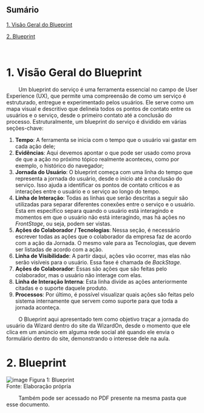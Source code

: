 ## Sumário

[1. Visão Geral do Blueprint](#c1)

[2. Blueprint](#c2)

<br>


# <a name="c1"></a>1. Visão Geral do Blueprint

&emsp;&emsp; Um blueprint do serviço é uma ferramenta essencial no campo de User Experience (UX), que permite uma compreensão de como um serviço é estruturado, entregue e experimentado pelos usuários. Ele serve como um mapa visual e descritivo que delineia todos os pontos de contato entre os usuários e o serviço, desde o primeiro contato até a conclusão do processo. Estruturalmente, um blueprint do serviço é dividido em várias seções-chave:

1. **Tempo**: A ferramenta se inicia com o tempo que o usuário vai gastar em cada ação dele;
2. **Evidências**: Aqui devemos apontar o que pode ser usado como prova de que a ação no próximo tópico realmente aconteceu, como por exemplo, o histórico do navegador;
3. **Jornada do Usuário**: O blueprint começa com uma linha do tempo que representa a jornada do usuário, desde o início até a conclusão do serviço. Isso ajuda a identificar os pontos de contato críticos e as interações entre o usuário e o serviço ao longo do tempo.
4. **Linha de Interação**: Todas as linhas que serão descritas a seguir são utilizadas para separar diferentes conexões entre o serviço e o usuário. Esta em específico separa quando o usuário está interagindo e momentos em que o usuário não está interagindo, mas há ações no _FrontStage_, ou seja, podem ser vistas.
5. **Ações do Colaborador / Tecnologias**: Nessa seção, é necessário escrever todas as ações que o colaborador da empresa faz de acordo com a ação da Jornada. O mesmo vale para as Tecnologias, que devem ser listadas de acordo com a ação.
6. **Linha de Visibilidade**: A partir daqui, ações vão ocorrer, mas elas não serão visíveis para o usuário. Essa fase é chamada de _BackStage_.
7. **Ações do Colaborador**: Essas são ações que são feitas pelo colaborador, mas o usuário não interage com elas.
8. **Linha de Interação Interna**: Esta linha divide as ações anteriormente citadas e o suporte daquele produto.
9. **Processos**: Por último, é possível visualizar quais ações são feitas pelo sistema internamente que servem como suporte para que toda a jornada aconteça.

&emsp;&emsp; O Blueprint aqui apresentado tem como objetivo traçar a jornada do usuário da Wizard dentro do site da WizardOn, desde o momento que ele clica em um anúncio em alguma rede social até quando ele envia o formulário dentro do site, demonstrando o interesse dele na aula. 

# <a name="c2"></a>2. Blueprint

![image](https://github.com/Inteli-College/2024-1B-T04-SI10-G02/assets/99206636/bffac46d-3c1a-4e71-944f-0e1cbf24aafc)
Figura 1: Blueprint  <br>
Fonte: Elaboração própria

&emsp;&emsp; Também pode ser acessado no PDF presente na mesma pasta que esse documento. 









